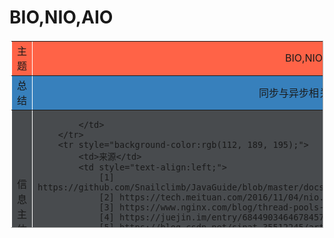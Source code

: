 # BIO,NIO,AIO

<table border="1" style="border-collapse: collapse;margin: 20px auto;width: 500px;height: 300px;text-align: center;border-color: #fff;">
        <tr style="background-color: tomato;">
            <td style="width: 20%;">主题</td>
            <td>BIO,NIO,AIO</td>
        </tr>
        <tr style="background-color:rgb(55, 128, 188);">
            <td>总结</td>
            <td>同步与异步相关内容总结</td>
        </tr>
        <tr style="background-color:rgb(72,75,78);">
            <td>信息主体</td>
            <td style="text-align:left;">
			    
			</td>
        </tr>
        <tr style="background-color:rgb(112, 189, 195);">
            <td>来源</td>
            <td style="text-align:left;">
				[1] https://github.com/Snailclimb/JavaGuide/blob/master/docs/java/basis/BIO%2CNIO%2CAIO%E6%80%BB%E7%BB%93.md<br>
				[2] https://tech.meituan.com/2016/11/04/nio.html<br>
				[3] https://www.nginx.com/blog/thread-pools-boost-performance-9x/<br>
				[4] https://juejin.im/entry/6844903464678457357 <br>
				[5] https://blog.csdn.net/sinat_35512245/article/details/53836580<br>
				[7] https://blog.csdn.net/lengxiao1993/article/details/78154467<br>
				[8] https://juejin.im/post/6844903985158045703 <br>
				[9] https://blog.csdn.net/skiof007/article/details/52873421<br>
			</td>
        </tr>
    </table>